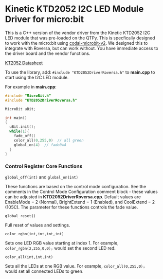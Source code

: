 # Kinetic KTD2052 I2C LED Module Driver for micro:bit

This is a C++ version of the vendor driver from the Kinetic KTD2052 I2C LED module that was pre-loaded on the QTPy. This is specfically designed to work with the micro:bit using [codal-microbit-v2](https://github.com/lancaster-university/microbit-v2-samples). We designed this to integrate with Roversa, but can work without. You have immediate access to the driver board and the vendor functions. 

[KT2052 Datasheet](https://www.mouser.com/datasheet/2/936/KTD2052_04b-2887351.pdf)

To use the library, add:
`#include "KTD2052DriverRoversa.h"`
to **main.cpp** to start using the I2C LED module.

For example in **main.cpp**:
```cpp
#include "MicroBit.h"
#include "KTD2052DriverRoversa.h"

MicroBit uBit;

int main()
{
  uBit.init();
  while(1){
    fade_off()
    color_all(0,255,0)  // all green
    global_on(4)  // fade0=4
  }
}
```

### Control Register Core Functions

`global_off(int)` and `global_on(int)`

These functions are based on the control mode configuration. See the comments in the Control Mode Configuration comment block - these values can be adjusted in **KTD2052DriverRoversa.cpp**. Default values are EnableMode = 2 (Normal), BrightExtend = 1 (Enabled), and CoolExtend = 2 (105C). The parameter for these functions controls the fade value.

`global_reset()` 

Full reset of values and settings.

`color_rgbn(int,int,int,int)`

Sets one LED RGB value starting at index 1. For example, `color_rgbn(2,255,0,0);` would set the second LED red.

`color_all(int,int,int)`

Sets all the LEDs at one RGB value. For example, `color_all(0,255,0);` would set all connected LEDs to green.


